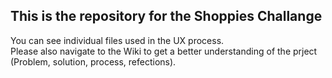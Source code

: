 ## This is the repository for the Shoppies Challange

You can see individual files used in the UX process.<br>
Please also navigate to the Wiki to get a better understanding of the prject (Problem, solution, process, refections). 
